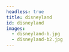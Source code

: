 ```yaml
---
headless: true
title: disneyland
id: disneyland
images:
  - disneyland-b.jpg
  - disneyland-b2.jpg
---
```

